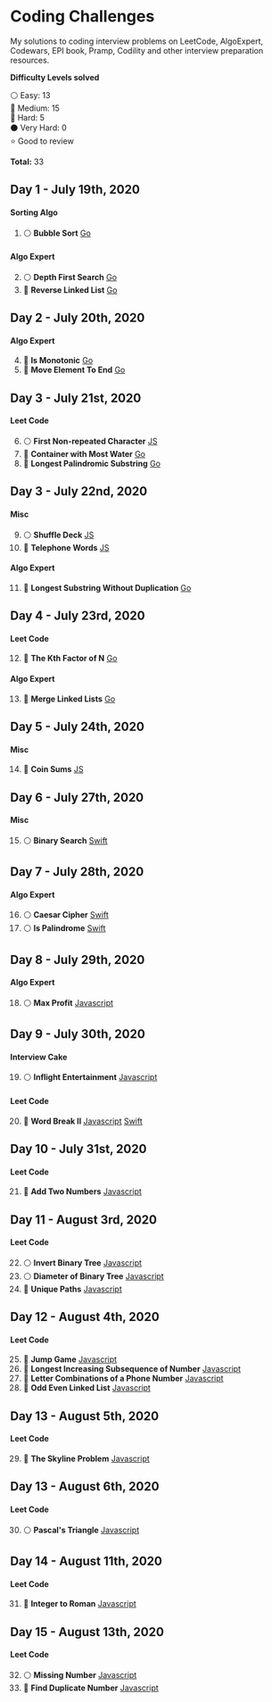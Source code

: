 # Coding Challenges
My solutions to coding interview problems on LeetCode, AlgoExpert, Codewars, EPI book, Pramp, Codility and other interview preparation resources.

__Difficulty Levels solved__

 :white_circle: Easy: 13  
 :large_blue_circle: Medium: 15  
 :red_circle: Hard: 5  
 :black_circle: Very Hard: 0  
 :star: Good to review  

 __Total:__ 33

<!-- --------------------------------------------------------------------------------------------------------------------- -->
## Day 1 - July 19th, 2020

#### Sorting Algo
1. :white_circle: __Bubble Sort__ [Go](Easy/bubbleSort/Go)

#### Algo Expert
2. :white_circle: __Depth First Search__ [Go](Easy/depthFirstSearch/Go)
3. :red_circle: __Reverse Linked List__ [Go](Hard/reverseLinkedList/Go)


<!-- --------------------------------------------------------------------------------------------------------------------- -->

## Day 2 - July 20th, 2020

#### Algo Expert
4. :large_blue_circle: __Is Monotonic__ [Go](Medium/monotonicArray/Go)
5. :large_blue_circle: __Move Element To End__ [Go](Medium/moveElementToEnd/Go)

<!-- --------------------------------------------------------------------------------------------------------------------- -->

## Day 3 - July 21st, 2020

#### Leet Code
6. :white_circle: __First Non-repeated Character__ [JS](Easy/firstNonRepeatedCharacter/Javascript)
7. :large_blue_circle: __Container with Most Water__ [Go](Medium/containerWithMostWater/Go)
8. :large_blue_circle: __Longest Palindromic Substring__ [Go](Medium/longestPalindromicSubstring/Go)

<!-- --------------------------------------------------------------------------------------------------------------------- -->


## Day 3 - July 22nd, 2020

#### Misc
9. :white_circle: __Shuffle Deck__ [JS](Easy/shuffleDeck/Javascript)
10. :large_blue_circle: __Telephone Words__ [JS](Medium/telephoneWords/Javascript)

#### Algo Expert
11. :red_circle: __Longest Substring Without Duplication__ [Go](Hard/longestSubstringWithoutDuplication/Go)
<!-- --------------------------------------------------------------------------------------------------------------------- -->
## Day 4 - July 23rd, 2020

#### Leet Code
12. :large_blue_circle: __The Kth Factor of N__ [Go](Medium/kthFactorOfN/Go)

#### Algo Expert
13. :red_circle: __Merge Linked Lists__ [Go](Hard/mergeLinkedLists/Go)
<!-- --------------------------------------------------------------------------------------------------------------------- -->
## Day 5 - July 24th, 2020

#### Misc
14. :large_blue_circle: __Coin Sums__ [JS](Medium/coinSums/Javascript)

<!-- --------------------------------------------------------------------------------------------------------------------- -->
## Day 6 - July 27th, 2020

#### Misc
15. :white_circle: __Binary Search__ [Swift](Easy/binarySearch/Swift)

<!-- --------------------------------------------------------------------------------------------------------------------- -->
## Day 7 - July 28th, 2020

#### Algo Expert
16. :white_circle: __Caesar Cipher__ [Swift](Easy/caesarCipher/Swift)
17. :white_circle: __Is Palindrome__ [Swift](Easy/isPalindrome/Swift)

<!-- --------------------------------------------------------------------------------------------------------------------- -->
## Day 8 - July 29th, 2020

#### Algo Expert
18. :white_circle: __Max Profit__ [Javascript](Easy/maxProfit/Javascript)

<!-- --------------------------------------------------------------------------------------------------------------------- -->

## Day 9 - July 30th, 2020

#### Interview Cake
19. :white_circle: __Inflight Entertainment__ [Javascript](Easy/inflightEntertainment/Javascript)

#### Leet Code
20. :red_circle: __Word Break II__ [Javascript](Hard/wordBreakII/Javascript) [Swift](Hard/wordBreakII/Swift)

<!-- --------------------------------------------------------------------------------------------------------------------- -->
## Day 10 - July 31st, 2020

#### Leet Code
21. :large_blue_circle: __Add Two Numbers__ [Javascript](Medium/addTwoNumbers/Javascript)

<!-- --------------------------------------------------------------------------------------------------------------------- -->
## Day 11 - August 3rd, 2020

#### Leet Code
22. :white_circle: __Invert Binary Tree__ [Javascript](Easy/invertBinaryTree/Javascript)
23. :white_circle: __Diameter of Binary Tree__ [Javascript](Easy/diameterBinaryTree/Javascript)
24. :large_blue_circle: __Unique Paths__ [Javascript](Medium/uniquePaths/Javascript)

<!-- --------------------------------------------------------------------------------------------------------------------- -->

## Day 12 - August 4th, 2020

#### Leet Code
25. :large_blue_circle: __Jump Game__ [Javascript](Medium/canJump/Javascript)
26. :large_blue_circle: __Longest Increasing Subsequence of Number__ [Javascript](Medium/longestIncreasingSubsequence/Javascript)
27. :large_blue_circle: __Letter Combinations of a Phone Number__ [Javascript](Medium/letterCombinationsOfPhoneNumber/Javascript)
28. :large_blue_circle: __Odd Even Linked List__ [Javascript](Medium/oddEvenLinkedList/Javascript)

<!-- --------------------------------------------------------------------------------------------------------------------- -->
## Day 13 - August 5th, 2020

#### Leet Code
29. :red_circle: __The Skyline Problem__ [Javascript](Hard/theSkylineProblem/Javascript)

<!-- --------------------------------------------------------------------------------------------------------------------- -->
## Day 13 - August 6th, 2020

#### Leet Code
30. :white_circle: __Pascal's Triangle__ [Javascript](Easy/pascalsTriangle/Javascript)

<!-- --------------------------------------------------------------------------------------------------------------------- -->
## Day 14 - August 11th, 2020

#### Leet Code
31. :large_blue_circle: __Integer to Roman__ [Javascript](Medium/integerToRoman/Javascript)
<!-- --------------------------------------------------------------------------------------------------------------------- -->
## Day 15 - August 13th, 2020

#### Leet Code
32. :white_circle: __Missing Number__ [Javascript](Easy/missingNumber/Javascript)
33. :large_blue_circle: __Find Duplicate Number__ [Javascript](Medium/findDuplicateNumber/Javascript)
